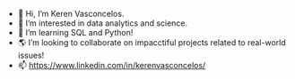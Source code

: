 - 👋 Hi, I’m Keren Vasconcelos.
- 👀 I’m interested in data analytics and science.
- 🌱 I’m learning SQL and Python!
- 🌎 I’m looking to collaborate on impacctiful projects related to real-world issues!
- 📫 https://www.linkedin.com/in/kerenvasconcelos/
